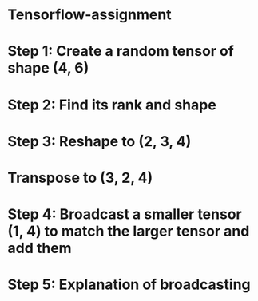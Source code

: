 # Tensorflow-assignment

# Step 1: Create a random tensor of shape (4, 6)
# Step 2: Find its rank and shape
# Step 3: Reshape to (2, 3, 4)
# Transpose to (3, 2, 4)
# Step 4: Broadcast a smaller tensor (1, 4) to match the larger tensor and add them
# Step 5: Explanation of broadcasting
